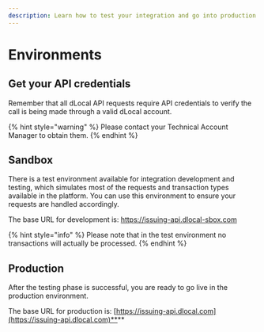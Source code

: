 ```yaml
---
description: Learn how to test your integration and go into production.
---
```


# Environments

## **Get your API credentials** 

Remember that all dLocal API requests require API credentials to verify the call is being made through a valid dLocal account.

{% hint style="warning" %}
Please contact your Technical Account Manager to obtain them. 
{% endhint %}

## Sandbox

There is a test environment available for integration development and testing, which simulates most of the requests and transaction types available in the platform. You can use this environment to ensure your requests are handled accordingly. 

The base URL for development is: [https://issuing-api.dlocal-sbox.com ](https://issuing-api.dlocal-sbox.com)

{% hint style="info" %}
Please note that in the test environment no transactions will actually be processed.
{% endhint %}

## **Production**

After the testing phase is successful, you are ready to go live in the production environment.

The base URL for production is: [https://issuing-api.dlocal.com](https://issuing-api.dlocal.com)**​**

​

